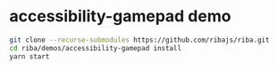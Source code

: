 # accessibility-gamepad demo

```bash
git clone --recurse-submodules https://github.com/ribajs/riba.git
cd riba/demos/accessibility-gamepad install
yarn start
```
